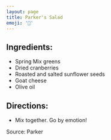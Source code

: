 ```yaml
---
layout: page
title: Parker's Salad
emoji: '🥗'
---
```


## Ingredients:
- Spring Mix greens
- Dried cranberries
- Roasted and salted sunflower seeds
- Goat cheese
- Olive oil

## Directions: 
- Mix together. Go by emotion!

Source: Parker
